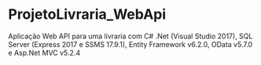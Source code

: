 # ProjetoLivraria_WebApi
Aplicação Web API para uma livraria com C# .Net (Visual Studio 2017), SQL Server (Express 2017 e SSMS 17.9.1), Entity Framework v6.2.0, OData v5.7.0 e Asp.Net MVC v5.2.4
